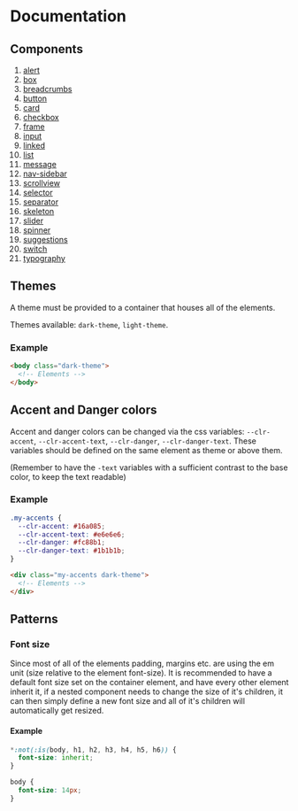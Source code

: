 # Documentation

## Components

1. [alert](./components/alert.md)
2. [box](./components/box.md)
3. [breadcrumbs](./components/breadcrumbs.md)
4. [button](./components/button.md)
5. [card](./components/card.md)
6. [checkbox](./components/checkbox.md)
7. [frame](./components/frame.md)
8. [input](./components/input.md)
9. [linked](./components/linked.md)
10. [list](./components/list.md)
11. [message](./components/message.md)
12. [nav-sidebar](./components/nav-sidebar.md)
13. [scrollview](./components/scrollview.md)
14. [selector](./components/selector.md)
15. [separator](./components/separator.md)
16. [skeleton](./components/skeleton.md)
17. [slider](./components/slider.md)
18. [spinner](./components/spinner.md)
19. [suggestions](./components/suggestions.md)
20. [switch](./components/switch.md)
21. [typography](./components/typography.md)

## Themes

A theme must be provided to a container that houses all of the elements.

Themes available: `dark-theme`, `light-theme`.

### Example

```html
<body class="dark-theme">
  <!-- Elements -->
</body>
```

## Accent and Danger colors

Accent and danger colors can be changed via the css variables: `--clr-accent`, `--clr-accent-text`, `--clr-danger`, `--clr-danger-text`. These variables should be defined on the same element as theme or above them.

(Remember to have the `-text` variables with a sufficient contrast to the base color, to keep the text readable)

### Example

```css
.my-accents {
  --clr-accent: #16a085;
  --clr-accent-text: #e6e6e6;
  --clr-danger: #fc88b1;
  --clr-danger-text: #1b1b1b;
}
```

```html
<div class="my-accents dark-theme">
  <!-- Elements -->
</div>
```

## Patterns

### Font size

Since most of all of the elements padding, margins etc. are using the em unit (size relative to the element font-size). It is recommended to have a default font size set on the container element, and have every other element inherit it, if a nested component needs to change the size of it's children, it can then simply define a new font size and all of it's children will automatically get resized.

#### Example

```css
*:not(:is(body, h1, h2, h3, h4, h5, h6)) {
  font-size: inherit;
}

body {
  font-size: 14px;
}
```
